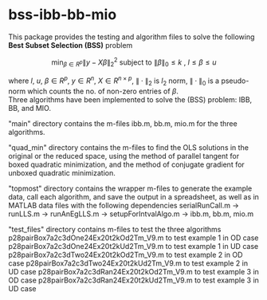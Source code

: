 # bss-ibb-bb-mio
This package provides the testing and algorithm files to solve the following **Best Subset Selection (BSS)** problem
```math
\min_{ \beta \in R^p} \|y-X \beta \|_{2}^{2}  \text{ subject to } \|\beta\|_{0}\leq k \text{ , } l\leq \beta \leq u
``` 
where $l$, $u$, $\beta \in R^p$, $y \in R^n$, $X \in R^{n \times p}$, $`\| \cdot \|_{2}`$ is $`l_{2}`$ norm, $`\|\cdot\|_{0}`$ is a pseudo-norm which counts the no. of non-zero entries of $`\beta`$.\
Three algorithms have been implemented to solve the (BSS) problem: IBB, BB, and MIO.

"main" directory
contains the m-files ibb.m, bb.m, mio.m for the three algorithms.

"quad_min" directory
contains the m-files to find the OLS solutions in the original or the reduced space, using the method of parallel tangent for boxed quadratic
minimization, and the method of conjugate gradient for unboxed quadratic minimization.

"topmost" directory
contains the wrapper m-files to generate the example data, call each algorithm, and save the output in a spreadsheet, as well as in MATLAB data files
with the following dependencies
serialRunCall.m -> runLLS.m -> runAnEgLLS.m -> setupForIntvalAlgo.m -> ibb.m, bb.m, mio.m

"test_files" directory
contains m-files to test the three algorithms  
p28pairBox7a2c3dOne24Ex20t2kOd2Tm_V9.m to test example 1 in OD case
p28pairBox7a2c3dOne24Ex20t2kUd2Tm_V9.m to test example 1 in UD case
p28pairBox7a2c3dTwo24Ex20t2kOd2Tm_V9.m to test example 2 in OD case
p28pairBox7a2c3dTwo24Ex20t2kUd2Tm_V9.m to test example 2 in UD case
p28pairBox7a2c3dRan24Ex20t2kOd2Tm_V9.m to test example 3 in OD case
p28pairBox7a2c3dRan24Ex20t2kUd2Tm_V9.m to test example 3 in UD case

                                                                        
